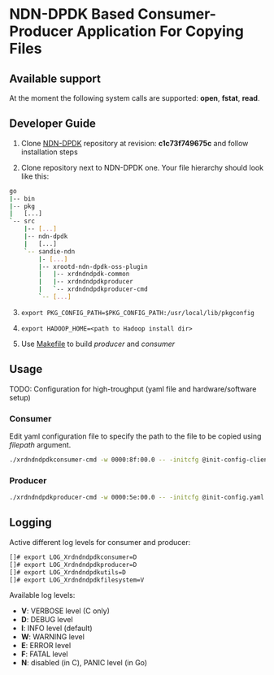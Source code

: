 # NDN-DPDK Based Consumer-Producer Application For Copying Files

## Available support
At the moment the following system calls are supported: **open**, **fstat**, **read**.

## Developer Guide

1. Clone [NDN-DPDK](https://github.com/usnistgov/ndn-dpdk) repository at revision: **c1c73f749675c** and follow installation steps

2. Clone repository next to NDN-DPDK one. Your file hierarchy should look like this:
```bash
go
|-- bin
|-- pkg
|   [...]
`-- src
    |-- [...]
    |-- ndn-dpdk
    |	[...]
    `-- sandie-ndn
       	|- [...]
        |-- xrootd-ndn-dpdk-oss-plugin
        |   |-- xrdndndpdk-common
        |   |-- xrdndndpdkproducer
        |   `-- xrdndndpdkproducer-cmd
        `-- [...]
```

3. `export PKG_CONFIG_PATH=$PKG_CONFIG_PATH:/usr/local/lib/pkgconfig`

4. `export HADOOP_HOME=<path to Hadoop install dir>`

5. Use [Makefile](./Makefile) to build *producer* and *consumer*

## Usage

TODO: Configuration for high-troughput (yaml file and hardware/software setup)

### Consumer
Edit yaml configuration file to specify the path to the file to be copied using *filepath* argument.

```bash
./xrdndndpdkconsumer-cmd -w 0000:8f:00.0 -- -initcfg @init-config-client.yaml -initcfgconsumer @xrdndndpdkconsumer-sample.yaml
```

### Producer
```bash
./xrdndndpdkproducer-cmd -w 0000:5e:00.0 -- -initcfg @init-config.yaml -initcfgproducer @xrdndndpdkproducer-sample.yaml
```

## Logging

Active different log levels for consumer and producer:
```bash
[]# export LOG_Xrdndndpdkconsumer=D
[]# export LOG_Xrdndndpdkproducer=D
[]# export LOG_Xrdndndpdkutils=D
[]# export LOG_Xrdndndpdkfilesystem=V
```

Available log levels:

* **V**: VERBOSE level (C only)
* **D**: DEBUG level
* **I**: INFO level (default)
* **W**: WARNING level
* **E**: ERROR level
* **F**: FATAL level
* **N**: disabled (in C), PANIC level (in Go)

